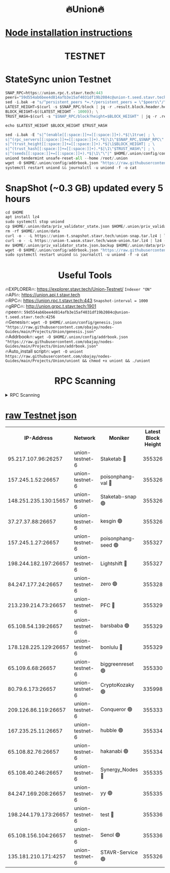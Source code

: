 <h1 align="center"> 🔥Union🔥</h1>

[Node installation instructions](https://github.com/obajay/nodes-Guides/tree/main/Projects/Union)
=

<h1 align="center"> TESTNET</h1>

# StateSync union Testnet
```python
SNAP_RPC=https://union.rpc.t.stavr.tech:443
peers="59d554ab6bee4d814afb3e15af4031df19b2084c@union-t.seed.stavr.tech:4256"
sed -i.bak -e "s/^persistent_peers *=.*/persistent_peers = \"$peers\"/" $HOME/.union/config/config.toml
LATEST_HEIGHT=$(curl -s $SNAP_RPC/block | jq -r .result.block.header.height); \
BLOCK_HEIGHT=$((LATEST_HEIGHT - 1000)); \
TRUST_HASH=$(curl -s "$SNAP_RPC/block?height=$BLOCK_HEIGHT" | jq -r .result.block_id.hash)

echo $LATEST_HEIGHT $BLOCK_HEIGHT $TRUST_HASH

sed -i.bak -E "s|^(enable[[:space:]]+=[[:space:]]+).*$|\1true| ; \
s|^(rpc_servers[[:space:]]+=[[:space:]]+).*$|\1\"$SNAP_RPC,$SNAP_RPC\"| ; \
s|^(trust_height[[:space:]]+=[[:space:]]+).*$|\1$BLOCK_HEIGHT| ; \
s|^(trust_hash[[:space:]]+=[[:space:]]+).*$|\1\"$TRUST_HASH\"| ; \
s|^(seeds[[:space:]]+=[[:space:]]+).*$|\1\"\"|" $HOME/.union/config/config.toml
uniond tendermint unsafe-reset-all --home /root/.union
wget -O $HOME/.union/config/addrbook.json "https://raw.githubusercontent.com/obajay/nodes-Guides/main/Projects/Union/addrbook.json"
systemctl restart uniond && journalctl -u uniond -f -o cat
```
# SnapShot (~0.3 GB) updated every 5 hours
```python
cd $HOME
apt install lz4
sudo systemctl stop uniond
cp $HOME/.union/data/priv_validator_state.json $HOME/.union/priv_validator_state.json.backup
rm -rf $HOME/.union/data
curl -o - -L https://union-t.snapshot.stavr.tech/union-snap.tar.lz4 | lz4 -c -d - | tar -x -C $HOME/.union --strip-components 2
curl -o - -L https://union-t.wasm.stavr.tech/wasm-union.tar.lz4 | lz4 -c -d - | tar -x -C $HOME/.union --strip-components 2
mv $HOME/.union/priv_validator_state.json.backup $HOME/.union/data/priv_validator_state.json
wget -O $HOME/.union/config/addrbook.json "https://raw.githubusercontent.com/obajay/nodes-Guides/main/Projects/Union/addrbook.json"
sudo systemctl restart uniond && journalctl -u uniond -f -o cat
```
 <h1 align="center"> Useful Tools</h1>
 
🔥EXPLORER🔥: https://explorer.stavr.tech/Union-Testnet/        `Indexer "ON"` \
🔥API🔥:      https://union.api.t.stavr.tech \
🔥RPC🔥:      https://union.rpc.t.stavr.tech:443              `Snapshot-interval = 1000` \
🔥gRPC🔥:     http://union.grpc.t.stavr.tech:1901 \
🔥peer🔥:     `59d554ab6bee4d814afb3e15af4031df19b2084c@union-t.seed.stavr.tech:4256` \
🔥Genesis🔥:     `wget -O $HOME/.union/config/genesis.json "https://raw.githubusercontent.com/obajay/nodes-Guides/main/Projects/Union/genesis.json"` \
🔥Addrbook🔥: ```wget -O $HOME/.union/config/addrbook.json "https://raw.githubusercontent.com/obajay/nodes-Guides/main/Projects/Union/addrbook.json"``` \
🔥Auto_install script🔥:  `wget -O uniont https://raw.githubusercontent.com/obajay/nodes-Guides/main/Projects/Union/uniont && chmod +x uniont && ./uniont`

<h1 align="center"> RPC Scanning</h1>

<details>
<summary>RPC Scanning</summary>

<h2 align="center"> We scan nodes in real time every 4 hours. And we provide the final result of RPC endpoints.
We cannot influence the operation of these nodes in any way. </h2>


```python
If Voting Power is higher than 0 --> then the Node is a validator of the network and may be subject to attack and be a potential threat to the chain.
```
```python
We marked such validators with a red symbol
```

</details>

[raw Testnet json](https://rpc-check.uniont.stavr.tech/uniont/rpc-uniont-result.json)
=



<table><tr><th>IP-Address</th><th>Network</th><th>Moniker</th><th>Latest Block Height</th><th>Earliest Block Height</th><th>Catching Up</th><th>Tx Index</th><th>Voting Power</th><th>Scan Time</th></tr><tr><td>95.217.107.96:26257</td><td>union-testnet-6</td><td>Staketab 🔴</td><td>355326</td><td>1</td><td>False</td><td>on</td><td>1000002</td><td>2024-03-08T14:04:39.413371840UTC</td></tr><tr><td>157.245.1.52:26657</td><td>union-testnet-6</td><td>poisonphang-val 🔴</td><td>355326</td><td>1</td><td>False</td><td>on</td><td>1000000</td><td>2024-03-08T14:04:40.030537703UTC</td></tr><tr><td>148.251.235.130:15657</td><td>union-testnet-6</td><td>Staketab-snap 🟢</td><td>355326</td><td>1</td><td>False</td><td>on</td><td>0</td><td>2024-03-08T14:04:40.596816997UTC</td></tr><tr><td>37.27.37.88:26657</td><td>union-testnet-6</td><td>kesgin 🟢</td><td>355326</td><td>1</td><td>False</td><td>on</td><td>0</td><td>2024-03-08T14:04:40.916160171UTC</td></tr><tr><td>157.245.1.27:26657</td><td>union-testnet-6</td><td>poisonphang-seed 🟢</td><td>355327</td><td>1</td><td>False</td><td>on</td><td>0</td><td>2024-03-08T14:04:45.989852972UTC</td></tr><tr><td>198.244.182.197:26657</td><td>union-testnet-6</td><td>Lightshift 🔴</td><td>355327</td><td>1</td><td>False</td><td>on</td><td>1000000</td><td>2024-03-08T14:04:48.299624173UTC</td></tr><tr><td>84.247.177.24:26657</td><td>union-testnet-6</td><td>zero 🟢</td><td>355328</td><td>1</td><td>False</td><td>on</td><td>0</td><td>2024-03-08T14:04:56.874558370UTC</td></tr><tr><td>213.239.214.73:26657</td><td>union-testnet-6</td><td>PFC 🔴</td><td>355329</td><td>1</td><td>False</td><td>on</td><td>1000001</td><td>2024-03-08T14:05:01.177610058UTC</td></tr><tr><td>65.108.54.139:26657</td><td>union-testnet-6</td><td>barsbaba 🟢</td><td>355329</td><td>1</td><td>False</td><td>on</td><td>0</td><td>2024-03-08T14:05:01.484332372UTC</td></tr><tr><td>178.128.225.129:26657</td><td>union-testnet-6</td><td>bonlulu 🔴</td><td>355329</td><td>1</td><td>False</td><td>on</td><td>1000000</td><td>2024-03-08T14:05:02.157720117UTC</td></tr><tr><td>65.109.6.68:26657</td><td>union-testnet-6</td><td>biggreenreset 🟢</td><td>355330</td><td>1</td><td>False</td><td>on</td><td>0</td><td>2024-03-08T14:05:04.492956883UTC</td></tr><tr><td>80.79.6.173:26657</td><td>union-testnet-6</td><td>CryptoKozaky 🟢</td><td>335998</td><td>1</td><td>False</td><td>on</td><td>0</td><td>2024-03-08T14:05:06.971404594UTC</td></tr><tr><td>209.126.86.119:26657</td><td>union-testnet-6</td><td>Conqueror 🟢</td><td>355333</td><td>1</td><td>False</td><td>on</td><td>0</td><td>2024-03-08T14:05:26.057719796UTC</td></tr><tr><td>167.235.25.11:26657</td><td>union-testnet-6</td><td>hubble 🟢</td><td>355334</td><td>1</td><td>False</td><td>on</td><td>0</td><td>2024-03-08T14:05:32.410249638UTC</td></tr><tr><td>65.108.82.76:26657</td><td>union-testnet-6</td><td>hakanabi 🟢</td><td>355334</td><td>1</td><td>False</td><td>on</td><td>0</td><td>2024-03-08T14:05:32.741465150UTC</td></tr><tr><td>65.108.40.246:26657</td><td>union-testnet-6</td><td>Synergy_Nodes 🔴</td><td>355335</td><td>1</td><td>False</td><td>on</td><td>1000001</td><td>2024-03-08T14:05:39.160839316UTC</td></tr><tr><td>84.247.169.208:26657</td><td>union-testnet-6</td><td>yy 🟢</td><td>355335</td><td>1</td><td>False</td><td>on</td><td>0</td><td>2024-03-08T14:05:39.459192468UTC</td></tr><tr><td>198.244.179.173:26657</td><td>union-testnet-6</td><td>test 🔴</td><td>355336</td><td>1</td><td>False</td><td>on</td><td>1</td><td>2024-03-08T14:05:41.793106181UTC</td></tr><tr><td>65.108.156.104:26657</td><td>union-testnet-6</td><td>Senol 🟢</td><td>355336</td><td>1</td><td>False</td><td>on</td><td>0</td><td>2024-03-08T14:05:42.445533841UTC</td></tr><tr><td>135.181.210.171:4257</td><td>union-testnet-6</td><td>STAVR-Service 🟢</td><td>355326</td><td>355001</td><td>False</td><td>on</td><td>0</td><td>2024-03-08T14:04:40.332919084UTC</td></tr></table>
